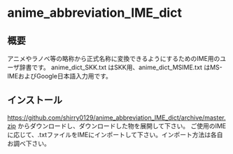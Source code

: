 # anime_abbreviation_IME_dict
## 概要
アニメやラノベ等の略称から正式名称に変換できるようにするためのIME用のユーザ辞書です。
anime_dict_SKK.txt はSKK用、anime_dict_MSIME.txt はMS-IMEおよびGoogle日本語入力用です。

## インストール
https://github.com/shirry0129/anime_abbreviation_IME_dict/archive/master.zip からダウンロードし、ダウンロードした物を展開して下さい。
ご使用のIMEに応じて、.txtファイルをIMEにインポートして下さい。インポート方法は各自お調べ下さい。